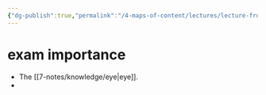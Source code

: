 ```yaml
---
{"dg-publish":true,"permalink":"/4-maps-of-content/lectures/lecture-from-membrane-to-braine/vision-reiff/","tags":["uni/fmb/vision"]}
---
```


# exam importance
- The [[7-notes/knowledge/eye\|eye]].
- 
